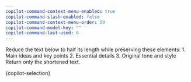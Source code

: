 ```yaml
---
copilot-command-context-menu-enabled: true
copilot-command-slash-enabled: false
copilot-command-context-menu-order: 50
copilot-command-model-key: ""
copilot-command-last-used: 0
---
```

<instruction>Reduce the text below to half its length while preserving these elements:
    1. Main ideas and key points
    2. Essential details
    3. Original tone and style
    Return only the shortened text.</instruction>

<text>{copilot-selection}</text>